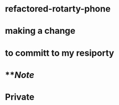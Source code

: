 # refactored-rotarty-phone
# making a change
# to committ to my resiporty
# *************************Note***********************
# Private
